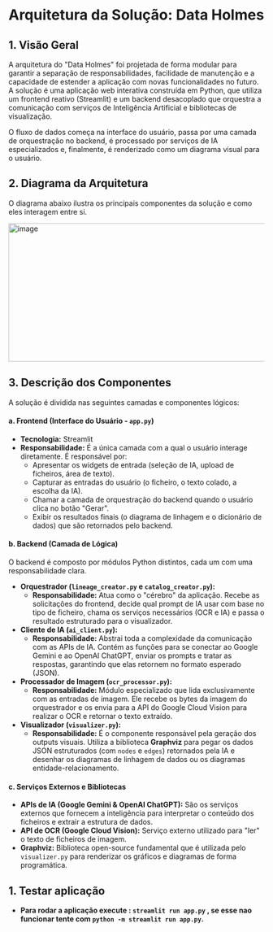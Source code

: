 # Arquitetura da Solução: Data Holmes

## 1. Visão Geral

A arquitetura do "Data Holmes" foi projetada de forma modular para garantir a separação de responsabilidades, facilidade de manutenção e a capacidade de estender a aplicação com novas funcionalidades no futuro. A solução é uma aplicação web interativa construída em Python, que utiliza um frontend reativo (Streamlit) e um backend desacoplado que orquestra a comunicação com serviços de Inteligência Artificial e bibliotecas de visualização.

O fluxo de dados começa na interface do usuário, passa por uma camada de orquestração no backend, é processado por serviços de IA especializados e, finalmente, é renderizado como um diagrama visual para o usuário.

## 2. Diagrama da Arquitetura

O diagrama abaixo ilustra os principais componentes da solução e como eles interagem entre si.

<img width="1215" height="272" alt="image" src="https://github.com/user-attachments/assets/2e157c7e-61ac-445b-ad4a-e46ceb43097a" />

## 3. Descrição dos Componentes

A solução é dividida nas seguintes camadas e componentes lógicos:

#### a. Frontend (Interface do Usuário - **`app.py`**)

* **Tecnologia:** Streamlit
* **Responsabilidade:** É a única camada com a qual o usuário interage diretamente. É responsável por:
    * Apresentar os widgets de entrada (seleção de IA, upload de ficheiros, área de texto).
    * Capturar as entradas do usuário (o ficheiro, o texto colado, a escolha da IA).
    * Chamar a camada de orquestração do backend quando o usuário clica no botão "Gerar".
    * Exibir os resultados finais (o diagrama de linhagem e o dicionário de dados) que são retornados pelo backend.

#### b. Backend (Camada de Lógica)

O backend é composto por módulos Python distintos, cada um com uma responsabilidade clara.

* **Orquestrador (`lineage_creator.py` e `catalog_creator.py`):**
    * **Responsabilidade:** Atua como o "cérebro" da aplicação. Recebe as solicitações do frontend, decide qual prompt de IA usar com base no tipo de ficheiro, chama os serviços necessários (OCR e IA) e passa o resultado estruturado para o visualizador.
* **Cliente de IA (`ai_client.py`):**
    * **Responsabilidade:** Abstrai toda a complexidade da comunicação com as APIs de IA. Contém as funções para se conectar ao Google Gemini e ao OpenAI ChatGPT, enviar os prompts e tratar as respostas, garantindo que elas retornem no formato esperado (JSON).
* **Processador de Imagem (`ocr_processor.py`):**
    * **Responsabilidade:** Módulo especializado que lida exclusivamente com as entradas de imagem. Ele recebe os bytes da imagem do orquestrador e os envia para a API do Google Cloud Vision para realizar o OCR e retornar o texto extraído.
* **Visualizador (`visualizer.py`):**
    * **Responsabilidade:** É o componente responsável pela geração dos outputs visuais. Utiliza a biblioteca **Graphviz** para pegar os dados JSON estruturados (com `nodes` e `edges`) retornados pela IA e desenhar os diagramas de linhagem de dados ou os diagramas entidade-relacionamento.

#### c. Serviços Externos e Bibliotecas

* **APIs de IA (Google Gemini & OpenAI ChatGPT):** São os serviços externos que fornecem a inteligência para interpretar o conteúdo dos ficheiros e extrair a estrutura de dados.
* **API de OCR (Google Cloud Vision):** Serviço externo utilizado para "ler" o texto de ficheiros de imagem.
* **Graphviz:** Biblioteca open-source fundamental que é utilizada pelo `visualizer.py` para renderizar os gráficos e diagramas de forma programática.

## 1. Testar aplicação

* **Para rodar a aplicação execute : `streamlit run app.py` , se esse nao funcionar tente com `python -m streamlit run app.py`.**
  
